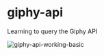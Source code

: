 # giphy-api
Learning to query the Giphy API

![giphy-api-working-basic](https://github.com/kdinosaur/giphy-api/assets/9345819/e7ead402-6bf2-49c6-ba0d-9ddfe9ed0cee)



